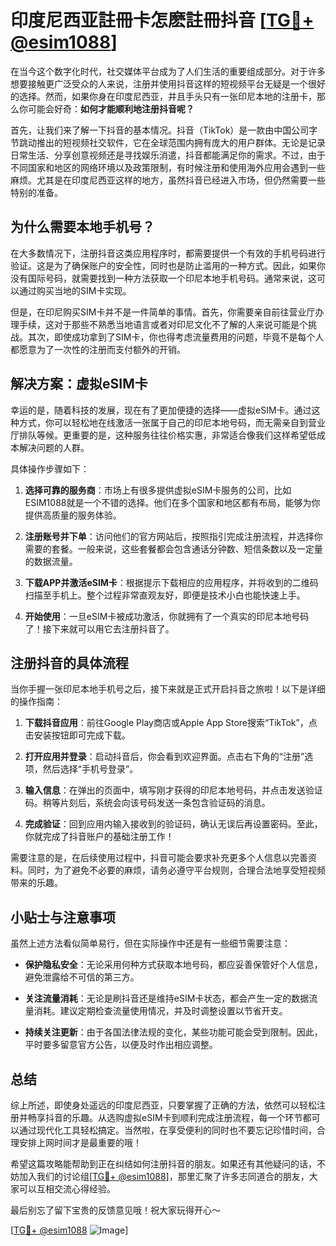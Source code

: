 # 印度尼西亚註冊卡怎麽註冊抖音 [[TG💪+ @esim1088](https://t.me/s/esim1088)]

在当今这个数字化时代，社交媒体平台成为了人们生活的重要组成部分。对于许多想要接触更广泛受众的人来说，注册并使用抖音这样的短视频平台无疑是一个很好的选择。然而，如果你身在印度尼西亚，并且手头只有一张印尼本地的注册卡，那么你可能会好奇：**如何才能顺利地注册抖音呢？**

首先，让我们来了解一下抖音的基本情况。抖音（TikTok）是一款由中国公司字节跳动推出的短视频社交软件，它在全球范围内拥有庞大的用户群体。无论是记录日常生活、分享创意视频还是寻找娱乐消遣，抖音都能满足你的需求。不过，由于不同国家和地区的网络环境以及政策限制，有时候注册和使用海外应用会遇到一些麻烦。尤其是在印度尼西亚这样的地方，虽然抖音已经进入市场，但仍然需要一些特别的准备。

## 为什么需要本地手机号？

在大多数情况下，注册抖音这类应用程序时，都需要提供一个有效的手机号码进行验证。这是为了确保账户的安全性，同时也是防止滥用的一种方式。因此，如果你没有国际号码，就需要找到一种方法获取一个印尼本地手机号码。通常来说，这可以通过购买当地的SIM卡实现。

但是，在印尼购买SIM卡并不是一件简单的事情。首先，你需要亲自前往营业厅办理手续，这对于那些不熟悉当地语言或者对印尼文化不了解的人来说可能是个挑战。其次，即使成功拿到了SIM卡，你也得考虑流量费用的问题，毕竟不是每个人都愿意为了一次性的注册而支付额外的开销。

## 解决方案：虚拟eSIM卡

幸运的是，随着科技的发展，现在有了更加便捷的选择——虚拟eSIM卡。通过这种方式，你可以轻松地在线激活一张属于自己的印尼本地号码，而无需亲自到营业厅排队等候。更重要的是，这种服务往往价格实惠，非常适合像我们这样希望低成本解决问题的人群。

具体操作步骤如下：

1. **选择可靠的服务商**：市场上有很多提供虚拟eSIM卡服务的公司，比如ESIM1088就是一个不错的选择。他们在多个国家和地区都有布局，能够为你提供高质量的服务体验。
   
2. **注册账号并下单**：访问他们的官方网站后，按照指引完成注册流程，并选择你需要的套餐。一般来说，这些套餐都会包含通话分钟数、短信条数以及一定量的数据流量。

3. **下载APP并激活eSIM卡**：根据提示下载相应的应用程序，并将收到的二维码扫描至手机上。整个过程非常直观友好，即便是技术小白也能快速上手。

4. **开始使用**：一旦eSIM卡被成功激活，你就拥有了一个真实的印尼本地号码了！接下来就可以用它去注册抖音了。

## 注册抖音的具体流程

当你手握一张印尼本地手机号之后，接下来就是正式开启抖音之旅啦！以下是详细的操作指南：

1. **下载抖音应用**：前往Google Play商店或Apple App Store搜索“TikTok”，点击安装按钮即可完成下载。

2. **打开应用并登录**：启动抖音后，你会看到欢迎界面。点击右下角的“注册”选项，然后选择“手机号登录”。

3. **输入信息**：在弹出的页面中，填写刚才获得的印尼本地号码，并点击发送验证码。稍等片刻后，系统会向该号码发送一条包含验证码的消息。

4. **完成验证**：回到应用内输入接收到的验证码，确认无误后再设置密码。至此，你就完成了抖音账户的基础注册工作！

需要注意的是，在后续使用过程中，抖音可能会要求补充更多个人信息以完善资料。同时，为了避免不必要的麻烦，请务必遵守平台规则，合理合法地享受短视频带来的乐趣。

## 小贴士与注意事项

虽然上述方法看似简单易行，但在实际操作中还是有一些细节需要注意：

- **保护隐私安全**：无论采用何种方式获取本地号码，都应妥善保管好个人信息，避免泄露给不可信的第三方。
  
- **关注流量消耗**：无论是刷抖音还是维持eSIM卡状态，都会产生一定的数据流量消耗。建议定期检查流量使用情况，并及时调整设置以节省开支。

- **持续关注更新**：由于各国法律法规的变化，某些功能可能会受到限制。因此，平时要多留意官方公告，以便及时作出相应调整。

## 总结

综上所述，即使身处遥远的印度尼西亚，只要掌握了正确的方法，依然可以轻松注册并畅享抖音的乐趣。从选购虚拟eSIM卡到顺利完成注册流程，每一个环节都可以通过现代化工具轻松搞定。当然啦，在享受便利的同时也不要忘记珍惜时间，合理安排上网时间才是最重要的哦！

希望这篇攻略能帮助到正在纠结如何注册抖音的朋友。如果还有其他疑问的话，不妨加入我们的讨论组[[TG💪+ @esim1088](https://t.me/s/esim1088)]，那里汇聚了许多志同道合的朋友，大家可以互相交流心得经验。

最后别忘了留下宝贵的反馈意见哦！祝大家玩得开心～

[[TG💪+ @esim1088](https://t.me/s/esim1088) ![Image](https://i.postimg.cc/4NQfJmqS/Snipaste-2025-05-13-00-14-12.png)]
